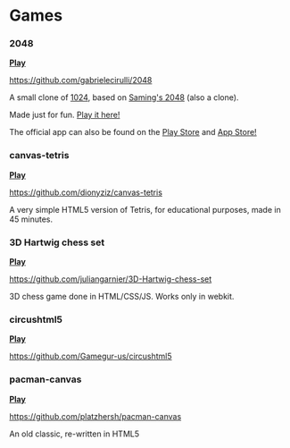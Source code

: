 # Games



### 2048

[**Play**](/2048/index.html ':ignore')

https://github.com/gabrielecirulli/2048

A small clone of [1024](https://play.google.com/store/apps/details?id=com.veewo.a1024), based on [Saming's 2048](http://saming.fr/p/2048/) (also a clone).

Made just for fun. [Play it here!](http://gabrielecirulli.github.io/2048/)

The official app can also be found on the [Play Store](https://play.google.com/store/apps/details?id=com.gabrielecirulli.app2048) and [App Store!](https://itunes.apple.com/us/app/2048-by-gabriele-cirulli/id868076805)




### canvas-tetris

[**Play**](/canvas-tetris/index.html ':ignore')


https://github.com/dionyziz/canvas-tetris

A very simple HTML5 version of Tetris, for educational purposes, made in 45 minutes.


### 3D Hartwig chess set

[**Play**](/3D-Hartwig-chess-set/index.html ':ignore')

https://github.com/juliangarnier/3D-Hartwig-chess-set

3D chess game done in HTML/CSS/JS. Works only in webkit.


### circushtml5

[**Play**](/circushtml5/index.html ':ignore')

https://github.com/Gamegur-us/circushtml5

### pacman-canvas

[**Play**](/pacman-canvas/index.htm ':ignore')

https://github.com/platzhersh/pacman-canvas

An old classic, re-written in HTML5